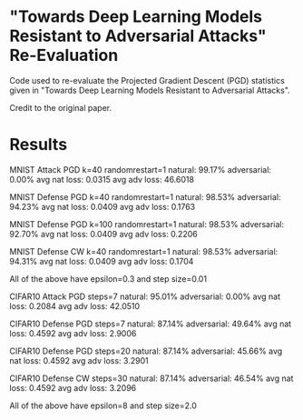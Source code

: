 # "Towards Deep Learning Models Resistant to Adversarial Attacks" Re-Evaluation

Code used to re-evaluate the Projected Gradient Descent (PGD) statistics given in "Towards Deep Learning Models Resistant to Adversarial Attacks".

Credit to the original paper.

# Results

MNIST Attack PGD k=40 randomrestart=1
natural: 99.17%
adversarial: 0.00%
avg nat loss: 0.0315
avg adv loss: 46.6018

MNIST Defense PGD k=40 randomrestart=1
natural: 98.53%
adversarial: 94.23%
avg nat loss: 0.0409
avg adv loss: 0.1763

MNIST Defense PGD k=100 randomrestart=1
natural: 98.53%
adversarial: 92.70%
avg nat loss: 0.0409
avg adv loss: 0.2206

MNIST Defense CW k=40 randomrestart=1
natural: 98.53%
adversarial: 94.31%
avg nat loss: 0.0409
avg adv loss: 0.1704

All of the above have epsilon=0.3 and step size=0.01

CIFAR10 Attack PGD steps=7
natural: 95.01%
adversarial: 0.00%
avg nat loss: 0.2084
avg adv loss: 42.0510

CIFAR10 Defense PGD steps=7
natural: 87.14%
adversarial: 49.64%
avg nat loss: 0.4592
avg adv loss: 2.9006

CIFAR10 Defense PGD steps=20
natural: 87.14%
adversarial: 45.66%
avg nat loss: 0.4592
avg adv loss: 3.2901

CIFAR10 Defense CW steps=30
natural: 87.14%
adversarial: 46.54%
avg nat loss: 0.4592
avg adv loss: 3.2096

All of the above have epsilon=8 and step size=2.0